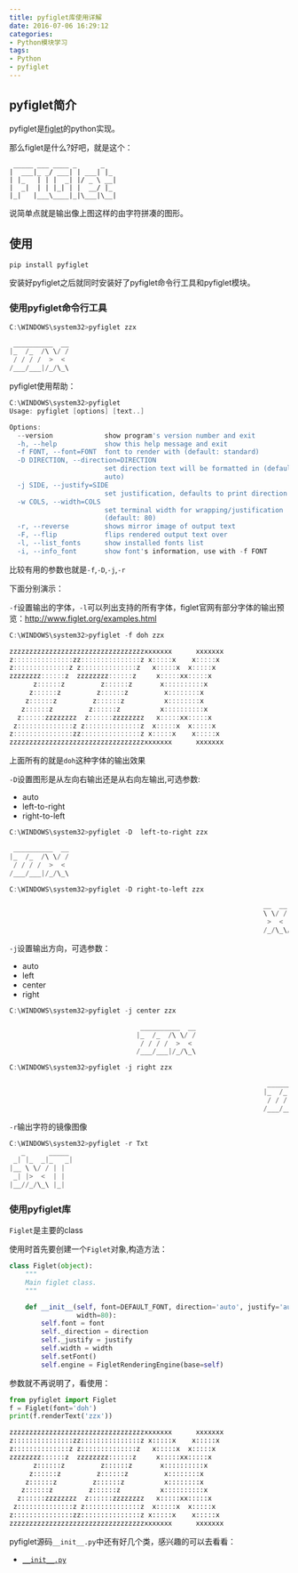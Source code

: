 ```yaml
---
title: pyfiglet库使用详解
date: 2016-07-06 16:29:12
categories:
- Python模块学习
tags:
- Python
- pyfiglet
---
```


## pyfiglet简介
pyfiglet是[figlet](http://www.figlet.org/)的python实现。

那么figlet是什么?好吧，就是这个：

```
 _____ ___ ____ _      _   
|  ___|_ _/ ___| | ___| |_ 
| |_   | | |  _| |/ _ \ __|
|  _|  | | |_| | |  __/ |_ 
|_|   |___\____|_|\___|\__|
```

说简单点就是输出像上图这样的由字符拼凑的图形。

<!-- more -->

## 使用

```powershell
pip install pyfiglet
```

安装好pyfiglet之后就同时安装好了pyfiglet命令行工具和pyfiglet模块。

### 使用pyfiglet命令行工具

```powershell
C:\WINDOWS\system32>pyfiglet zzx

 __________  __
|_  /_  /\ \/ /
 / / / /  >  <
/___/___|/_/\_\
```

pyfiglet使用帮助：

```powershell
C:\WINDOWS\system32>pyfiglet
Usage: pyfiglet [options] [text..]

Options:
  --version             show program's version number and exit
  -h, --help            show this help message and exit
  -f FONT, --font=FONT  font to render with (default: standard)
  -D DIRECTION, --direction=DIRECTION
                        set direction text will be formatted in (default:
                        auto)
  -j SIDE, --justify=SIDE
                        set justification, defaults to print direction
  -w COLS, --width=COLS
                        set terminal width for wrapping/justification
                        (default: 80)
  -r, --reverse         shows mirror image of output text
  -F, --flip            flips rendered output text over
  -l, --list_fonts      show installed fonts list
  -i, --info_font       show font's information, use with -f FONT
```

比较有用的参数也就是`-f`,`-D`,`-j`,`-r`

下面分别演示：

`-f`设置输出的字体，`-l`可以列出支持的所有字体，figlet官网有部分字体的输出预览：http://www.figlet.org/examples.html

```powershell
C:\WINDOWS\system32>pyfiglet -f doh zzx

zzzzzzzzzzzzzzzzzzzzzzzzzzzzzzzzzzxxxxxxx      xxxxxxx
z:::::::::::::::zz:::::::::::::::z x:::::x    x:::::x
z::::::::::::::z z::::::::::::::z   x:::::x  x:::::x
zzzzzzzz::::::z  zzzzzzzz::::::z     x:::::xx:::::x
      z::::::z         z::::::z       x::::::::::x
     z::::::z         z::::::z         x::::::::x
    z::::::z         z::::::z          x::::::::x
   z::::::z         z::::::z          x::::::::::x
  z::::::zzzzzzzz  z::::::zzzzzzzz   x:::::xx:::::x
 z::::::::::::::z z::::::::::::::z  x:::::x  x:::::x
z:::::::::::::::zz:::::::::::::::z x:::::x    x:::::x
zzzzzzzzzzzzzzzzzzzzzzzzzzzzzzzzzzxxxxxxx      xxxxxxx
```

上面所有的就是`doh`这种字体的输出效果

`-D`设置图形是从左向右输出还是从右向左输出,可选参数:

- auto
- left-to-right
- right-to-left

```powershell
C:\WINDOWS\system32>pyfiglet -D  left-to-right zzx

 __________  __
|_  /_  /\ \/ /
 / / / /  >  <
/___/___|/_/\_\

C:\WINDOWS\system32>pyfiglet -D right-to-left zzx

                                                                __  __ ________
                                                                \ \/ /|_  /_  /
                                                                 >  <  / / / /
                                                                /_/\_\/___/___|
```

`-j`设置输出方向，可选参数：

- auto
- left
- center
- right

```powershell
C:\WINDOWS\system32>pyfiglet -j center zzx

                                 __________  __
                                |_  /_  /\ \/ /
                                 / / / /  >  <
                                /___/___|/_/\_\

C:\WINDOWS\system32>pyfiglet -j right zzx

                                                                 __________  __
                                                                |_  /_  /\ \/ /
                                                                 / / / /  >  <
                                                                /___/___|/_/\_\
```

`-r`输出字符的镜像图像

```powershell
C:\WINDOWS\system32>pyfiglet -r Txt
   _      _____
 _| |_  _|_   _|
|__ \ \/ / | |
 _| |>  <  | |
|__//_/\_\ |_|
```

### 使用pyfiglet库

`Figlet`是主要的class

使用时首先要创建一个`Figlet`对象,构造方法：

```python
class Figlet(object):
    """
    Main figlet class.
    """

    def __init__(self, font=DEFAULT_FONT, direction='auto', justify='auto',
                 width=80):
        self.font = font
        self._direction = direction
        self._justify = justify
        self.width = width
        self.setFont()
        self.engine = FigletRenderingEngine(base=self)
```

参数就不再说明了，看使用：

```python
from pyfiglet import Figlet
f = Figlet(font='doh')
print(f.renderText('zzx'))

zzzzzzzzzzzzzzzzzzzzzzzzzzzzzzzzzzxxxxxxx      xxxxxxx
z:::::::::::::::zz:::::::::::::::z x:::::x    x:::::x
z::::::::::::::z z::::::::::::::z   x:::::x  x:::::x
zzzzzzzz::::::z  zzzzzzzz::::::z     x:::::xx:::::x
      z::::::z         z::::::z       x::::::::::x
     z::::::z         z::::::z         x::::::::x
    z::::::z         z::::::z          x::::::::x
   z::::::z         z::::::z          x::::::::::x
  z::::::zzzzzzzz  z::::::zzzzzzzz   x:::::xx:::::x
 z::::::::::::::z z::::::::::::::z  x:::::x  x:::::x
z:::::::::::::::zz:::::::::::::::z x:::::x    x:::::x
zzzzzzzzzzzzzzzzzzzzzzzzzzzzzzzzzzxxxxxxx      xxxxxxx
```

pyfiglet源码`__init__.py`中还有好几个类，感兴趣的可以去看看：

- [```__init__.py```](https://github.com/pwaller/pyfiglet/blob/master/pyfiglet/__init__.py)